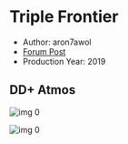 # Triple Frontier

* Author: aron7awol
* [Forum Post](https://www.avsforum.com/threads/bass-eq-for-filtered-movies.2995212/post-57741752)
* Production Year: 2019

## DD+ Atmos

![img 0](https://i.imgur.com/H0YfuIM.jpg)

![img 0](https://i.imgur.com/66sv2VD.png)

